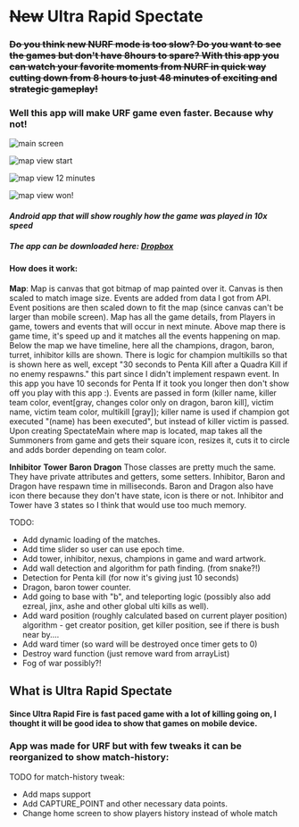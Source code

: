 # ~~New~~ Ultra Rapid Spectate

### ~~Do you think new NURF mode is too slow? Do you want to see the games but don't have 8hours to spare? With this app you can watch your favorite moments from NURF in quick way cutting down from 8 hours to just 48 minutes of exciting and strategic gameplay!~~

### Well this app will make URF game even faster. Because why not!

![main screen](https://github.com/knezzz/URS/blob/master/screenShoots/Screenshot_2015-04-17-22-21-38.png)

![map view start](https://github.com/knezzz/URS/blob/master/screenShoots/Screenshot_2015-04-17-22-21-44.png)

![map view 12 minutes](https://github.com/knezzz/URS/blob/master/screenShoots/Screenshot_2015-04-17-22-23-00.png)

![map view won!](https://github.com/knezzz/URS/blob/master/screenShoots/Screenshot_2015-04-17-22-24-00.png)

#### _Android app that will show roughly how the game was played in 10x speed_

##### The app can be downloaded here: [Dropbox](https://www.dropbox.com/s/00cievleaohu3m4/UltraRapidSpectate.apk?dl=0)

#### How does it work:
 **Map**:
Map is canvas that got bitmap of map painted over it. Canvas is then scaled to match image size. Events are added from data I got from API. Event positions are then scaled down to fit the map (since canvas can't be larger than mobile screen).
Map has all the game details, from Players in game, towers and events that will occur in next minute.
Above map there is game time, it's speed up and it matches all the events happening on map.
Below the map we have timeline, here all the champions, dragon, baron, turret, inhibitor kills are shown. There is logic for champion multikills so that is shown here as well, except "30 seconds to Penta Kill after a Quadra Kill if no enemy respawns." this part since I didn't implement respawn event. In this app you have 10 seconds for Penta If it took you longer then don't show off you play with this app :). Events are passed in form (killer name, killer team color, event[gray, changes color only on dragon, baron kill], victim name, victim team color, multikill [gray]); killer name is used if champion got executed "(name) has been executed", but instead of killer victim is passed.
Upon creating SpectateMain where map is located, map takes all the Summoners from game and gets their square icon, resizes it, cuts it to circle and adds border depending on team color.

**Inhibitor** **Tower** **Baron** **Dragon**
Those classes are pretty much the same. They have private attributes and getters, some setters. Inhibitor, Baron and Dragon have respawn time in milliseconds.
Baron and Dragon also have icon there because they don't have state, icon is there or not. Inhibitor and Tower have 3 states so I think that would use too much memory.

TODO:
- Add dynamic loading of the matches.
- Add time slider so user can use epoch time.
- Add tower, inhibitor, nexus, champions in game and ward artwork.
- Add wall detection and algorithm for path finding. (from snake?!)
- Detection for Penta kill (for now it's giving just 10 seconds)
- Dragon, baron tower counter.
- Add going to base with "b", and teleporting logic (possibly also add ezreal, jinx, ashe and other global ulti kills as well).
- Add ward position (roughly calculated based on current player position) algorithm - get creator position, get killer position, see if there is bush near by....
- Add ward timer (so ward will be destroyed once timer gets to 0)
- Destroy ward function (just remove ward from arrayList)
- Fog of war possibly?!

## What is Ultra Rapid Spectate
#### Since Ultra Rapid Fire is fast paced game with a lot of killing going on, I thought it will be good idea to show that games on mobile device.

### App was made for URF but with few tweaks it can be reorganized to show match-history:
TODO for match-history tweak:
- Add maps support
- Add CAPTURE_POINT and other necessary data points.
- Change home screen to show players history instead of whole match
